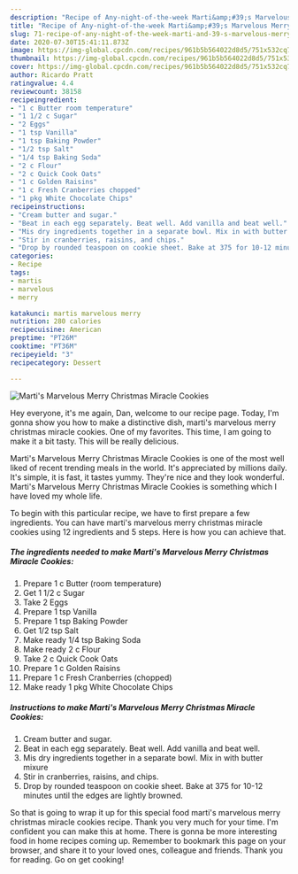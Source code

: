 ```yaml
---
description: "Recipe of Any-night-of-the-week Marti&amp;#39;s Marvelous Merry Christmas Miracle Cookies"
title: "Recipe of Any-night-of-the-week Marti&amp;#39;s Marvelous Merry Christmas Miracle Cookies"
slug: 71-recipe-of-any-night-of-the-week-marti-and-39-s-marvelous-merry-christmas-miracle-cookies
date: 2020-07-30T15:41:11.873Z
image: https://img-global.cpcdn.com/recipes/961b5b564022d8d5/751x532cq70/martis-marvelous-merry-christmas-miracle-cookies-recipe-main-photo.jpg
thumbnail: https://img-global.cpcdn.com/recipes/961b5b564022d8d5/751x532cq70/martis-marvelous-merry-christmas-miracle-cookies-recipe-main-photo.jpg
cover: https://img-global.cpcdn.com/recipes/961b5b564022d8d5/751x532cq70/martis-marvelous-merry-christmas-miracle-cookies-recipe-main-photo.jpg
author: Ricardo Pratt
ratingvalue: 4.4
reviewcount: 38158
recipeingredient:
- "1 c Butter room temperature"
- "1 1/2 c Sugar"
- "2 Eggs"
- "1 tsp Vanilla"
- "1 tsp Baking Powder"
- "1/2 tsp Salt"
- "1/4 tsp Baking Soda"
- "2 c Flour"
- "2 c Quick Cook Oats"
- "1 c Golden Raisins"
- "1 c Fresh Cranberries chopped"
- "1 pkg White Chocolate Chips"
recipeinstructions:
- "Cream butter and sugar."
- "Beat in each egg separately. Beat well. Add vanilla and beat well."
- "Mis dry ingredients together in a separate bowl. Mix in with butter mixure"
- "Stir in cranberries, raisins, and chips."
- "Drop by rounded teaspoon on cookie sheet. Bake at 375 for 10-12 minutes until the edges are lightly browned."
categories:
- Recipe
tags:
- martis
- marvelous
- merry

katakunci: martis marvelous merry 
nutrition: 280 calories
recipecuisine: American
preptime: "PT26M"
cooktime: "PT36M"
recipeyield: "3"
recipecategory: Dessert

---
```



![Marti&#39;s Marvelous Merry Christmas Miracle Cookies](https://img-global.cpcdn.com/recipes/961b5b564022d8d5/751x532cq70/martis-marvelous-merry-christmas-miracle-cookies-recipe-main-photo.jpg)

Hey everyone, it's me again, Dan, welcome to our recipe page. Today, I'm gonna show you how to make a distinctive dish, marti&#39;s marvelous merry christmas miracle cookies. One of my favorites. This time, I am going to make it a bit tasty. This will be really delicious.



Marti&#39;s Marvelous Merry Christmas Miracle Cookies is one of the most well liked of recent trending meals in the world. It's appreciated by millions daily. It's simple, it is fast, it tastes yummy. They're nice and they look wonderful. Marti&#39;s Marvelous Merry Christmas Miracle Cookies is something which I have loved my whole life.


To begin with this particular recipe, we have to first prepare a few ingredients. You can have marti&#39;s marvelous merry christmas miracle cookies using 12 ingredients and 5 steps. Here is how you can achieve that.

<!--inarticleads1-->

##### The ingredients needed to make Marti&#39;s Marvelous Merry Christmas Miracle Cookies:

1. Prepare 1 c Butter (room temperature)
1. Get 1 1/2 c Sugar
1. Take 2 Eggs
1. Prepare 1 tsp Vanilla
1. Prepare 1 tsp Baking Powder
1. Get 1/2 tsp Salt
1. Make ready 1/4 tsp Baking Soda
1. Make ready 2 c Flour
1. Take 2 c Quick Cook Oats
1. Prepare 1 c Golden Raisins
1. Prepare 1 c Fresh Cranberries (chopped)
1. Make ready 1 pkg White Chocolate Chips




<!--inarticleads2-->

##### Instructions to make Marti&#39;s Marvelous Merry Christmas Miracle Cookies:

1. Cream butter and sugar.
1. Beat in each egg separately. Beat well. Add vanilla and beat well.
1. Mis dry ingredients together in a separate bowl. Mix in with butter mixure
1. Stir in cranberries, raisins, and chips.
1. Drop by rounded teaspoon on cookie sheet. Bake at 375 for 10-12 minutes until the edges are lightly browned.




So that is going to wrap it up for this special food marti&#39;s marvelous merry christmas miracle cookies recipe. Thank you very much for your time. I'm confident you can make this at home. There is gonna be more interesting food in home recipes coming up. Remember to bookmark this page on your browser, and share it to your loved ones, colleague and friends. Thank you for reading. Go on get cooking!
